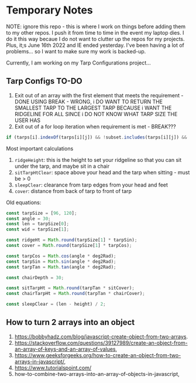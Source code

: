 # Temporary Notes

NOTE: ignore this repo - this is where I work on things before adding them to my other repos. I push it from time to time in the event my laptop dies. I do it this way becaue I do not want to clutter up the repos for my projects. Plus, it;s June 16th 2022 and IE ended yesterday. I've been having a lot of problems... so I want to make sure my work is backed-up.

Currently, I am working on my Tarp Configurations project...

## Tarp Configs TO-DO

1. Exit out of an array with the first element that meets the requirement - DONE USING BREAK - WRONG, i DO WANT TO RETURN THE SMALLEST TARP TO THE LARGEST TARP BECAUSE i WANT THE RIDGELINE FOR ALL SINCE i DO NOT KNOW WHAT TARP SIZE THE USER HAS
1. Exit out of a for loop iteration when requirement is met - BREAK???

```js
if (tarps[i].indexOf(tarps[i][j]) && !subset.includes(tarps[i][j]) && !subset.includes(tarps[i][j - 1]))
```

Most important calculations

1. `ridgeHeight`: this is the height to set your ridgeline so that you can sit under the tarp, and maybe sit in a chair
1. `sitTarpHtClear`: space above your head and the tarp when sitting - must be > 0
1. `sleepClear`: clearance from tarp edges from your head and feet
1. `cover`: distance from back of tarp to front of tarp

Old equations:

```js
const tarpSize = [96, 120];
const angle = 30;
const len = tarpSize[0];
const wid = tarpSize[1];

const ridgeHt = Math.round(tarpSize[1] * tarpSin);
const cover = Math.round(tarpSize[1] * tarpCos);

const tarpCos = Math.cos(angle * deg2Rad);
const tarpSin = Math.sin(angle * deg2Rad);
const tarpTan = Math.tan(angle * deg2Rad);

const chairDepth = 30;

const sitTarpHt = Math.round(tarpTan * sitCover);
const chairTarpHt = Math.round(tarpTan * chairCover);

const sleepClear = (len - height) / 2;
```

## How to turn 2 arrays into an object

1. https://bobbyhadz.com/blog/javascript-create-object-from-two-arrays.
2. https://stackoverflow.com/questions/39127989/create-an-object-from-an-array-of-keys-and-an-array-of-values,
3. https://www.geeksforgeeks.org/how-to-create-an-object-from-two-arrays-in-javascript/,
4. https://www.tutorialspoint.com/
5. how-to-combine-two-arrays-into-an-array-of-objects-in-javascript,
